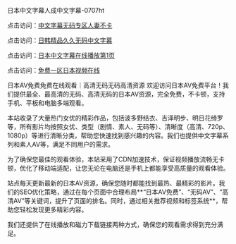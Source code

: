 
日本中文字幕人成中文字幕-0707ht


点击访问：<a href="https://gda-c7m.pages.dev/">中文字幕无码专区人妻不卡</a>

点击访问：<a href="https://rtj-3zo.pages.dev/">日韩精品久久无码中文字幕</a>

点击访问：<a href="https://tfda.pages.dev/">日本中文字幕在线播放第1页</a>

点击访问：<a href="https://fdhf-454.pages.dev/">免费一区日本视频在线
</a>


日本AV免费免费在线观看｜高清无码无码高清资源
欢迎访问日本AV免费平台！我们提供最全、最高清的无码、高清无码的日本AV资源，完全免费，不卡顿，支持手机、平板和电脑多端观看。

本站收录了大量热门女优的精彩作品，包括波多野结衣、吉泽明步、明日花绮罗等，所有影片均按照女优、类型（剧情、素人、无码等）、清晰度（高清、720p、1080p）等进行清晰分类，帮助您快速找到感兴趣的内容。我们也提供中文字幕系列和素人AV等，满足不同用户的需求。

为了确保您最佳的观看体验，本站采用了CDN加速技术，保证视频播放流畅无卡顿，优化了移动端适配，让您无论在电脑还是手机上都能享受高质量的观看体验。

站点每天更新最新的日本AV资源，确保您随时都能找到最热、最精彩的影片。我们的SEO优化策略，通过在每个页面中合理布局**“日本AV免费”、“无码AV”、“高清AV”等关键词，提升了页面的排名。同时，通过相关推荐视频和标签系统**，帮助您轻松发现更多精彩内容。

我们还提供了在线播放和磁力下载链接两种方式，确保您的观看需求得到充分满足。


<span style="display:none;">[Canonical link](）</span>
